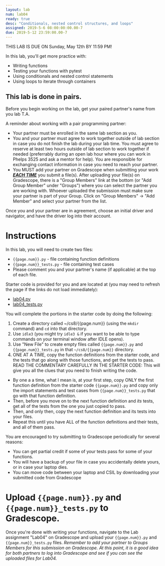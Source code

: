 ```yaml
---
layout: lab
num: lab04
ready: true
desc: "Conditionals, nested control structures, and loops"
assigned: 2019-5-6 08:00:00:00.00-7
due: 2019-5-12 23:59:00.00-7
---
```


THIS LAB IS DUE ON Sunday, May 12th BY 11:59 PM!

In this lab, you'll get more practice with:

* Writing functions
* Testing your functions with pytest
* Using conditionals and nested control statements
* Using loops to iterate through containers

## This lab is done in pairs.

Before you begin working on the lab, get your paired partner's name from you lab T.A.

A reminder about working with a pair programming partner:

* Your partner must be enrolled in the same lab section as you.
* You and your partner must agree to work together outside of lab section in case you do not finish the lab during your lab time. You must agree to reserve at least two hours outside of lab section to work together if needed (preferrably during an open lab hour where you can work in Phelps 3525 and ask a mentor for help). You are responsible for exchanging contact information in case you need to reach your partner.
* You MUST add your partner on Gradescope when submitting your work <strong>*<u>EACH TIME</u>*</strong> you submit a file(s). After uploading your file(s) on Gradescope, there is a "Group Members" link at the bottom (or "Add Group Member" under "Groups") where you can select the partner you are working with. Whoever uploaded the submission must make sure your partner is part of your Group. Click on "Group Members" -> "Add Member" and select your partner from the list.

Once you and your partner are in agreement, choose an initial driver and navigator, and have the driver log into their account.

# Instructions

In this lab, you will need to create two files:

* `{{page.num}}.py` - file containing function definitions
* `{{page.num}}_tests.py` - file containing test cases
* Please comment you and your partner's name (if applicable) at the top of each file.

Starter code is provided for you and are located at (you may need to refresh the page if the links do not load immediately):


* <a href="lab04.py" data-ajax="false">lab04.py</a>
* <a href="lab04_tests.py" data-ajax="false">lab04_tests.py</a>

You will complete the portions in the starter code by doing the following:

1.  Create a directory called ~/cs8/{{page.num}} (using the `mkdir` command) and `cd` into that directory.
2.  Use `idle3` (you might try `idle3 &` if you want to be able to type commands on your terminal window after IDLE opens).
3.  Use "New File" to create empty files called `{{page.num}}.py` and `{{page.num}}_tests.py` in that `~/cs8/{{page.num}}` directory.
4.  ONE AT A TIME, copy the function definitions from the starter code, and the tests that go along with those functions, and get the tests to pass. READ THE COMMENTARY CAREFULLY IN THE STARTER CODE: This will give you all the clues that you need to finish writing the code.
   * By one a a time, what I mean is, at your first step, copy ONLY the first function definition from the starter code `{{page.num}}.py` and copy only the import statements and test cases from `{{page.num}}_tests.py` that go with that function definition.
   * Then, before you move on to the next function definition and <em>its</em> tests, get all of the tests from the one you just copied to pass.
   * Then, and only then, copy the next function definition and its tests into your files.
   * Repeat this until you have ALL of the function definitions and their tests, and all of them pass.

You are encouraged to try submitting to Gradescope periodically for several reasons:

* You can get partial credit if some of your tests pass for some of your functions.
* You will have a backup of your file in case you accidentally delete yours, or in case your laptop dies.
* You can move code between your laptop and CSIL by downloading your submitted code from Gradescope

# Upload `{{page.num}}.py` and `{{page.num}}_tests.py` to Gradescope.

Once you're done with writing your functions, navigate to the Lab assignment "Lab04" on Gradescope and upload your `{{page.num}}.py` and `{{page.num}}_tests.py` files. *Remember to add your partner to Groups Members for this submission on Gradescope. At this point, it is a good idea for both partners to log into Gradescope and see if you can see the uploaded files for Lab04.*

